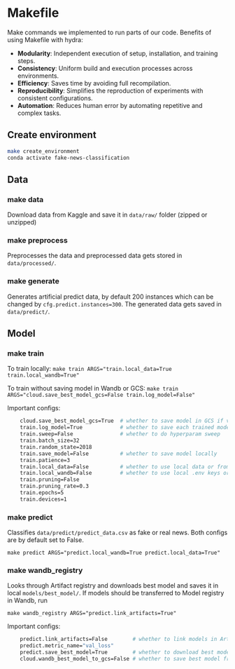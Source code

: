 # Makefile

Make commands we implemented to run parts of our code.
Benefits of using Makefile with hydra:

- **Modularity**: Independent execution of setup, installation, and training steps.
- **Consistency**: Uniform build and execution processes across environments.
- **Efficiency**: Saves time by avoiding full recompilation.
- **Reproducibility**: Simplifies the reproduction of experiments with consistent configurations.
- **Automation**: Reduces human error by automating repetitive and complex tasks.

## Create environment

```bash
make create_environment
conda activate fake-news-classification
```
## Data
### make data
Download data from Kaggle and save it in `data/raw/` folder (zipped or unzipped)

### make preprocess
Preprocesses the data and preprocessed data gets stored in `data/processed/`.

### make generate
Generates artificial predict data, by default 200 instances which can be changed by `cfg.predict.instances=300`. The generated data gets saved in `data/predict/`.

## Model

### make train

To train locally:
`make train ARGS="train.local_data=True train.local_wandb=True"`

To train without saving model in Wandb or GCS:
`make train ARGS="cloud.save_best_model_gcs=False train.log_model=False"`


Important configs:
```bash
    cloud.save_best_model_gcs=True  # whether to save model in GCS if val loss is lower
    train.log_model=True            # whether to save each trained model in wandb artifact registry
    train.sweep=False               # whether to do hyperparam sweep
    train.batch_size=32
    train.random_state=2018
    train.save_model=False          # whether to save model locally
    train.patience=3
    train.local_data=False          # whether to use local data or from GCS
    train.local_wandb=False         # whether to use local .env keys or from GCP
    train.pruning=False
    train.pruning_rate=0.3
    train.epochs=5
    train.devices=1
```

### make predict

Classifies `data/predict/predict_data.csv` as fake or real news. Both configs are by default set to False.

`make predict ARGS="predict.local_wandb=True predict.local_data=True"`

### make wandb_registry

Looks through Artifact registry and downloads best model and saves it in local `models/best_model/`. If models should be transferred to Model registry in Wandb, run

`make wandb_registry ARGS="predict.link_artifacts=True"`

Important configs:
```bash
    predict.link_artifacts=False        # whether to link models in Artifact registry to model registry
    predict.metric_name="val_loss"
    predict.save_best_model=True        # whether to download best model and save in local folder
    cloud.wandb_best_model_to_gcs=False # whether to save best model from model registry in GCS (overwrites current model)
```
